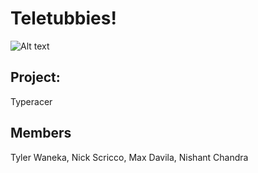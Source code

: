 # Teletubbies!

![Alt text](http://adambeer.co.uk/wp-content/uploads/Teletubbies.jpg)

## Project:
Typeracer

## Members
Tyler Waneka, Nick Scricco, Max Davila, Nishant Chandra
